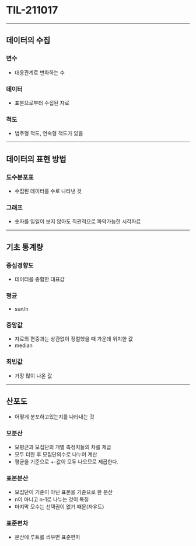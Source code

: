 # TIL-211017

---



## 데이터의 수집

### 변수

- 대응관계로 변화하는 수

### 데이터

- 표본으로부터 수집된 자료

### 척도

- 범주형 척도, 연속형 척도가 있음

    

---

## 데이터의 표현 방법

### 도수분포표

- 수집된 데이터를 수로 나타낸 것

### 그래프

- 숫자를 일일이 보지 않아도 직관적으로 파악가능한 시각자료

---

## 기초 통계량

### 중심경향도

- 데이터를 종합한 대표값

### 평균

- sun/n

### 중앙값

- 자료의 편중과는 상관없이 정렬했을 때 가운데 위치한 값
- median

### 최빈값

- 가장 많이 나온 값

---

## 산포도

- 어떻게 분포하고있는지를 나타내는 것

### 모분산

-  모평균과 모집단의 개별 측정치들의 차를 제곱
- 모두 더한 후 모집단의수로 나누어 계산
- 평균을 기준으로 +-값이 모두 나오므로 제곱한다.

### 표본분산

- 모집단이 기준이 아닌 표본을 기준으로 한 분산
- n이 아니고 n-1로 나누는 것이 특징
- 마지막 모수는 선택권이 없기 때문(자유도)

### 표준편차

- 분산에 루트를 씌우면 표준편차
